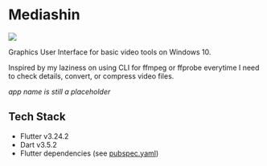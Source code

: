# Mediashin
<a title="Made with Fluent Design" href="https://github.com/bdlukaa/fluent_ui">
  <img
    src="https://img.shields.io/badge/fluent-design-blue?style=flat-square&color=gray&labelColor=0078D7"
  />
</a>

Graphics User Interface for basic video tools on Windows 10.

Inspired by my laziness on using CLI for ffmpeg or ffprobe everytime I need to check details, convert, or compress video files.

_app name is still a placeholder_

## Tech Stack
- Flutter v3.24.2
- Dart v3.5.2
- Flutter dependencies (see [pubspec.yaml](pubspec.yaml))